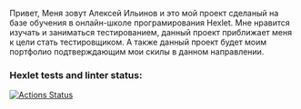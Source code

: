 Привет, Меня зовут Алексей Ильинов и это мой проект сделаный на базе обучения в онлайн-школе програмирования Hexlet.
Мне нравится изучать и заниматься тестированием, данный проект приближает меня к цели стать тестировщиком.
А также данный проект будет моим портфолио подтверждающим мои скилы в данном направлении.


### Hexlet tests and linter status:
[![Actions Status](https://github.com/spaceBr1tva/qa-engineer-project-84/actions/workflows/hexlet-check.yml/badge.svg)](https://github.com/spaceBr1tva/qa-engineer-project-84/actions)
